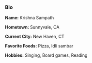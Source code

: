 ### Bio

**Name:** Krishna Sampath

**Hometown:** Sunnyvale, CA

**Current City:** New Haven, CT

**Favorite Foods:** Pizza, Idli sambar

**Hobbies:** Singing, Board games, Reading
